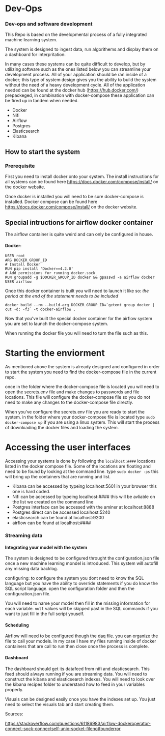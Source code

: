 # Dev-Ops
### Dev-ops and software development

This Repo is based on the developmental process of a fully integrated machine learning system. 

The system is designed to ingest data, run algorithems and display them on a dashboard for interpritation. 

In many cases these systems can be quite difficult to develop, but by utilizing software such as the ones listed below you can streamline your development process. All of your application should be ran inside of a docker; this type of system design gives you the ability to build the system without the need of a heavy development cycle. All of the application needed can be found at the docker hub (https://hub.docker.com/) prepackeged, in combination with docker-compose these application can be fired up in tandem when needed. 

- Docker
- Nifi
- Airflow
- Postgres
- Elasticsearch
- Kibana


## How to start the system

### Prerequisite
First you need to install docker onto your system. The install instructions for all systems can be found here https://docs.docker.com/compose/install/ on the docker website.

Once docker is installed you will need to be sure docker-compose is installed. Docker compose can be found here https://docs.docker.com/compose/install/ on the docker website.

## Special intructions for airflow docker container

The airflow container is quite weird and can only be configured in house. 

#### Docker:

```FROM puckel/docker-airflow:latest
USER root
ARG DOCKER_GROUP_ID
# Install Docker
RUN pip install 'Docker==4.2.0'
# Add permissions for running docker.sock
RUN groupadd -g $DOCKER_GROUP_ID docker && gpasswd -a airflow docker
USER airflow
```

Once this docker container is built you will need to launch it like so: *the period at the end of the statement needs to be included*

``` 
docker build --rm --build-arg DOCKER_GROUP_ID=`getent group docker | cut -d: -f3` -t docker-airflow .
```
Now that you've built the special docker container for the airflow system you are set to launch the docker-compose system. 

When running the docker file you will need to turn the file such as this.

# Starting the enviorment
As mentioned above the system is already designed and configured in order to start the system you need to find the docker-compose file in the current repo. 

once in the folder where the docker-compose file is located you will need to open the secrets.env file and make changes to passwords and file locations. This file will configure the docker-compose file so you do not need to make any changes to the docker-compose file directly. 

When you've configure the secrets.env file you are ready to start the system. in the folder where your docker-compose file is located type `sudo docker-compose up` if you are using a linux system. This will start the process of downloading the docker files and loading the system.

# Accessing the user interfaces
Accessing your systems is done by following the `localhost:####` locations listed in the docker compose file. Some of the locations are floating and need to be found by looking at the command line. type `sudo docker -ps` this will bring up the containers that are running and list.

- Kibana can be accessed by typeing localhost:5601 in your browser this one is hard coded.
- Nifi can be accessed by typeing localhost:#### this will be avliable on the list we created on the command line
- Postgres interface can be accessed with the aminer at localhost:8888
- Postgres direct can be accessed localhost:5240
- elasticsearch can be found at localhost:9200
- airflow can be found at localhost:####


### Streaming data
#### Integrating your model with the system
The system is designed to be configured throught the configuration.json file once a new machine learning mondel is introduced. This system will autofill any missing data backlog.

configuring:
to configure the system you dont need to know the SQL language but you have the ability to override statements if you do know the SQL script language. 
open the configuration folder and then the configuration.json file.

You will need to name your model then fill in the missing information for each variable. 
`null` values will be skipped past in the SQL commands if you want to just fill in the full script youself. 

#### Scheduling 

Airflow will need to be configured though the daq file.
you can organize the file to call your models. In my case I have my files running inside of docker containers that are call to run then close once the process is complete. 

#### Dashboard

The dashboard should get its datafeed from nifi and elasticsearch. This feed should always running if you are streaming data. You will need to construct the kibana and elasticsearch indexes. You will need to look over the kibana recipes folder to understand how to feed in your variables properly.

Visuals can be designed easily once you have the indexes set up. You just need to select the visuals tab and start creating them.


Sources:

https://stackoverflow.com/questions/61186983/airflow-dockeroperator-connect-sock-connectself-unix-socket-filenotfounderror
